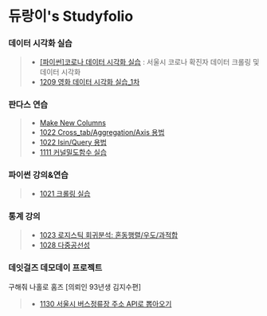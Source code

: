 듀랑이's Studyfolio
=====================

### 데이터 시각화 실습
> - [[파이썬]코로나 데이터 시각화 실습](1111코로나데이터시각화.ipynb)
>   : 서울시 코로나 확진자 데이터 크롤링 및 데이터 시각화
> - [1209 영화 데이터 시각화 실습_1차](1209_추천시스템_1차_(github용).ipynb)

### 판다스 연습
> - [Make New Columns](판다스MakeColumns.ipynb)
> - [1022 Cross_tab/Aggregation/Axis 용법](1022데이터전처리_crosstab_aggregation_axis.ipynb)
> - [1022 Isin/Query 용법](1022데이터전처리_isin_query.ipynb)
> - [1111 커널밀도함수 실습](1111데이터시각화_커널밀도함수.ipynb)

### 파이썬 강의&연습
> - [1021 크롤링 실습](파이썬크롤링실습.ipynb)

### 통계 강의
> - [1023 로지스틱 회귀분석: 혼동행렬/우도/과적합](로지스틱회귀분석_혼동행렬_우도.ipynb)
> - [1028 다중공선성](1028다중공선성실습.ipynb)

### 데잇걸즈 데모데이 프로젝트
구해줘 나홀로 홈즈 \[의뢰인 93년생 김지수편]
> - [1130 서울시 버스정류장 주소 API로 뽑아오기](1130서울시버스정류장데이터전처리.ipynb)
